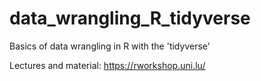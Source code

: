 # data_wrangling_R_tidyverse
Basics of data wrangling in R with the 'tidyverse'

Lectures and material: https://rworkshop.uni.lu/
